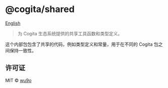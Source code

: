 # @cogita/shared

[English](./README.md)

> 为 Cogita 生态系统提供的共享工具函数和类型定义。

这个内部包包含了共享的代码，例如类型定义和常量，用于在不同的 Cogita 包之间保持一致性。

## 许可证

MIT © [wu9o](https://github.com/wu9o)
